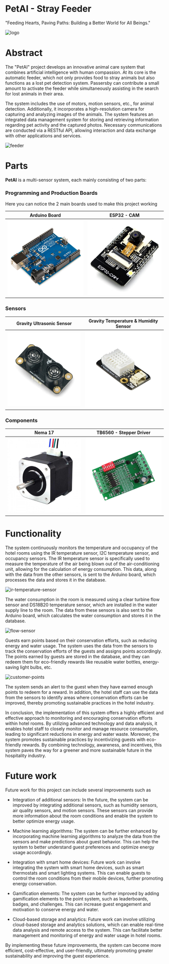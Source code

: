 # PetAI - Stray Feeder

"Feeding Hearts, Paving Paths: Building a Better World for All Beings."

![logo](photos/logo.png)
# Abstract
The "PetAI" project develops an innovative animal care system that combines 
artificial intelligence with human compassion. At its core is the automatic 
feeder, which not only provides food to stray animals but also functions as 
a lost pet detection system. Passersby can contribute a small amount to 
activate the feeder while simultaneously assisting in the search for lost 
animals in their area.

The system includes the use of motors, motion sensors, etc., for animal detection. 
Additionally, it incorporates a high-resolution camera for capturing and analyzing 
images of the animals. The system features an integrated data management system 
for storing and retrieving information regarding pet activity and the captured 
photos. Necessary communications are conducted via a RESTful API, allowing 
interaction and data exchange with other applications and services.

![feeder](photos/photo1.jpg)

# Parts
**PetAI** is a multi-sensor system, each mainly consisting of two parts:

### Programming and Production Boards
Here you can notice the 2 main boards used to make this project working

|           Arduino Board            |           ESP32 - CAM            |
|:----------------------------------:|:--------------------------------:|
| ![arduino-uno](photos/arduino.jpg) | ![esp32cam](photos/esp32cam.jpg) |

### Sensors
|            Gravity Ultrasonic Sensor             | Gravity Temperature & Humidity Sensor |
|:------------------------------------------------:|:-------------------------------------:|
| ![ultrasonic-sensor](photos/dfrobot-sen0388.jpg) |  ![DHT22](photos/gravity-dht22.jpg)   |

### Components
|           Nema 17            |   TB6560 - Stepper Driver    |
|:----------------------------:|:----------------------------:|
| ![nema17](photos/nema17.jpg) | ![TB6560](photos/tb6560.jpg) |


# Functionality
The system continuously monitors the temperature and occupancy of the hotel rooms using the IR temperature sensor, I2C temperature sensor, and occupancy
sensors. The IR temperature sensor is specifically used to measure the temperature of the air being blown out of the air-conditioning unit, allowing for
the calculation of energy consumption. This data, along with the data from the other sensors, is sent to the Arduino board, which processes the data and
stores it in the database.

![ir-temperature-sensor](photos/photo3.jpg)

The water consumption in the room is measured using a clear turbine flow sensor and DS18B20 temperature sensor, which are installed in the water supply
line to the room. The data from these sensors is also sent to the Arduino board, which calculates the water consumption and stores it in the database.

![flow-sensor](photos/photo2.jpg)

Guests earn points based on their conservation efforts, such as reducing energy and water usage. The system uses the data from the sensors to track the
conservation efforts of the guests and assigns points accordingly. The points earned by guests are stored in the database, and they can redeem them for
eco-friendly rewards like reusable water bottles, energy-saving light bulbs, etc.

![customer-points](photos/db.png)

The system sends an alert to the guest when they have earned enough points to redeem for a reward. In addition, the hotel staff can use the data from
the sensors to identify areas where conservation efforts can be improved, thereby promoting sustainable practices in the hotel industry.

In conclusion, the implementation of this system offers a highly efficient and effective approach to monitoring and encouraging conservation efforts
within hotel rooms. By utilizing advanced technology and data analysis, it enables hotel staff to closely monitor and manage resource consumption,
leading to significant reductions in energy and water waste. Moreover, the system promotes sustainable practices by incentivizing guests with
eco-friendly rewards. By combining technology, awareness, and incentives, this system paves the way for a greener and more sustainable future in the hospitality industry.


# Future work
Future work for this project can include several improvements such as
- Integration of additional sensors: In the future, the system can be improved by integrating additional sensors, such as humidity sensors, air
  quality sensors, and motion sensors. These sensors can provide more information about the room conditions and enable the system to better optimize energy
  usage.
- Machine learning algorithms: The system can be further enhanced by incorporating machine learning algorithms to analyze the data from the sensors
  and make predictions about guest behavior. This can help the system to better understand guest preferences and optimize energy usage accordingly.

- Integration with smart home devices: Future work can involve integrating the system with smart home devices, such as smart thermostats and
  smart lighting systems. This can enable guests to control the room conditions from their mobile devices, further promoting energy conservation.

- Gamification elements: The system can be further improved by adding gamification elements to the point system, such as leaderboards, badges,
  and challenges. This can increase guest engagement and motivation to conserve energy and water.

- Cloud-based storage and analytics: Future work can involve utilizing cloud-based storage and analytics solutions, which can enable real-time
  data analysis and remote access to the system. This can facilitate better management and monitoring of energy and water usage in hotel rooms.

By implementing these future improvements, the system can become more efficient, cost-effective, and user-friendly, ultimately promoting greater
sustainability and improving the guest experience.











